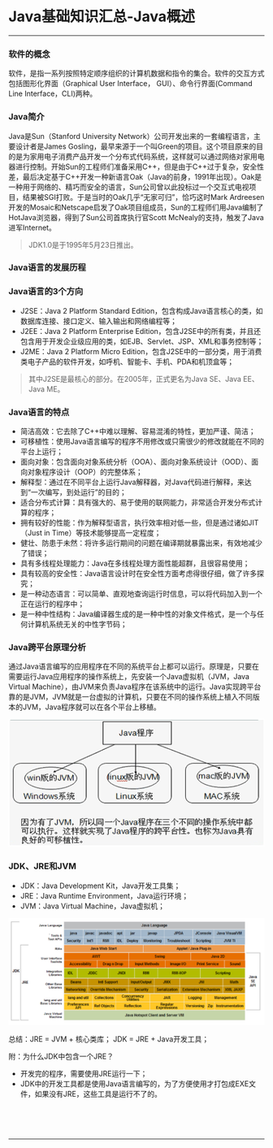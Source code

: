 # Java基础知识汇总-Java概述

---

### 软件的概念

软件，是指一系列按照特定顺序组织的计算机数据和指令的集合。软件的交互方式包括图形化界面（Graphical User Interface， GUI）、命令行界面(Command Line Interface，CLI)两种。

### Java简介

Java是Sun（Stanford University Network）公司开发出来的一套编程语言，主要设计者是James Gosling，最早来源于一个叫Green的项目。这个项目原来的目的是为家用电子消费产品开发一个分布式代码系统，这样就可以通过网络对家用电器进行控制。开始Sun的工程师们准备采用C++，但是由于C++过于复杂，安全性差，最后决定基于C++开发一种新语言Oak（Java的前身，1991年出现）。Oak是一种用于网络的、精巧而安全的语言，Sun公司曾以此投标过一个交互式电视项目，结果被SGI打败。于是当时的Oak几乎“无家可归”，恰巧这时Mark Ardreesen开发的Mosaic和Netscape启发了Oak项目组成员，Sun的工程师们用Java编制了HotJava浏览器，得到了Sun公司首席执行官Scott McNealy的支持，触发了Java进军Internet。

> JDK1.0是于1995年5月23日推出。

### Java语言的发展历程



### Java语言的3个方向

* J2SE：Java 2 Platform Standard Edition，包含构成Java语言核心的类，如数据库连接、接口定义、输入输出和网络编程等；
* J2EE：Java 2 Platform Enterprise Edition，包含J2SE中的所有类，并且还包含用于开发企业级应用的类，如EJB、Servlet、JSP、XML和事务控制等；
* J2ME：Java 2 Platform Micro Edition，包含J2SE中的一部分类，用于消费类电子产品的软件开发，如呼机、智能卡、手机、PDA和机顶盒等；

> 其中J2SE是最核心的部分。在2005年，正式更名为Java SE、Java EE、Java ME。

### Java语言的特点

* 简洁高效：它去除了C++中难以理解、容易混淆的特性，更加严谨、简洁；
* 可移植性：使用Java语言编写的程序不用修改或只需很少的修改就能在不同的平台上运行；
* 面向对象：包含面向对象系统分析（OOA）、面向对象系统设计（OOD）、面向对象程序设计（OOP）的完整体系；
* 解释型：通过在不同平台上运行Java解释器，对Java代码进行解释，来达到“一次编写，到处运行”的目的；
* 适合分布式计算：具有强大的、易于使用的联网能力，非常适合开发分布式计算的程序；
* 拥有较好的性能：作为解释型语言，执行效率相对低一些，但是通过诸如JIT（Just in Time）等技术能够提高一定程度；
* 健壮、防患于未然：将许多运行期间的问题在编译期就暴露出来，有效地减少了错误；
* 具有多线程处理能力：Java在多线程处理方面性能超群，且很容易使用；
* 具有较高的安全性：Java语言设计时在安全性方面考虑得很仔细，做了许多探究；
* 是一种动态语言：可以简单、直观地查询运行时信息，可以将代码加入到一个正在运行的程序中；
* 是一种中性结构：Java编译器生成的是一种中性的对象文件格式，是一个与任何计算机系统无关的中性字节码；

### Java跨平台原理分析

通过Java语言编写的应用程序在不同的系统平台上都可以运行。原理是，只要在需要运行Java应用程序的操作系统上，先安装一个Java虚拟机（JVM，Java Virtual Machine），由JVM来负责Java程序在该系统中的运行。Java实现跨平台靠的是JVM，JVM就是一台虚拟的计算机，只要在不同的操作系统上植入不同版本的JVM，Java程序就可以在各个平台上移植。

![1582724014127](images/1582724014127.png)

### JDK、JRE和JVM

* JDK：Java Development Kit，Java开发工具集；
* JRE：Java Runtime Environment，Java运行环境；
* JVM：Java Virtual Machine，Java虚拟机；

![1600086332495](images/1600086332495.png)

总结：JRE = JVM + 核心类库； JDK =  JRE + Java开发工具；

附：为什么JDK中包含一个JRE？

* 开发完的程序，需要使用JRE运行一下；
* JDK中的开发工具都是使用Java语言编写的，为了方便使用才打包成EXE文件，如果没有JRE，这些工具是运行不了的。



<br/><br/><br/>

---

